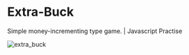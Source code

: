 # Extra-Buck
Simple money-incrementing type game. | Javascript Practise 

![extra_buck](https://user-images.githubusercontent.com/27081909/29383951-500a46e4-82a0-11e7-9cef-6f45d9087e0b.JPG)

